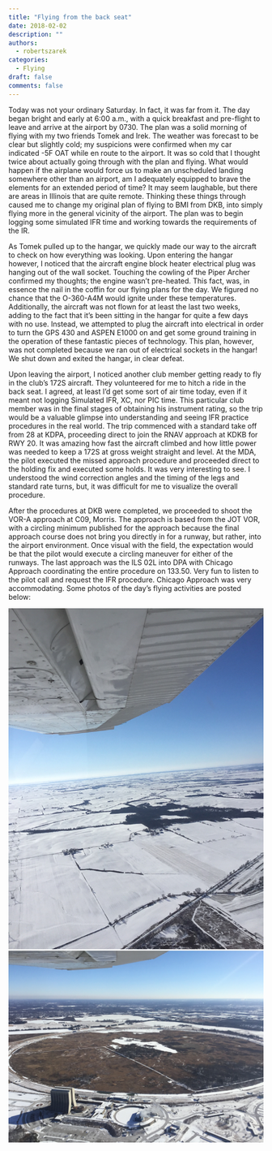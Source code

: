 ```yaml
---
title: "Flying from the back seat"
date: 2018-02-02
description: ""
authors:
  - robertszarek
categories:
  - Flying
draft: false
comments: false
---
```


Today was not your ordinary Saturday. In fact, it was far from it. The day began bright and early at 6:00 a.m., with a quick breakfast and pre-flight to leave and arrive at the airport by 0730. The plan was a solid morning of flying with my two friends Tomek and Irek. The weather was forecast to be clear but slightly cold; my suspicions were confirmed when my car indicated -5F OAT while en route to the airport. It was so cold that I thought twice about actually going through with the plan and flying. What would happen if the airplane would force us to make an unscheduled landing somewhere other than an airport, am I adequately equipped to brave the elements for an extended period of time? It may seem laughable, but there are areas in Illinois that are quite remote. Thinking these things through caused me to change my original plan of flying to BMI from DKB, into simply flying more in the general vicinity of the airport. The plan was to begin logging some simulated IFR time and working towards the requirements of the IR. 

As Tomek pulled up to the hangar, we quickly made our way to the aircraft to check on how everything was looking. Upon entering the hangar however, I noticed that the aircraft engine block heater electrical plug was hanging out of the wall socket. Touching the cowling of the Piper Archer confirmed my thoughts; the engine wasn’t pre-heated. This fact, was, in essence the nail in the coffin for our flying plans for the day. We figured no chance that the O-360-A4M would ignite under these temperatures. Additionally, the aircraft was not flown for at least the last two weeks, adding to the fact that it’s been sitting in the hangar for quite a few days with no use. Instead, we attempted to plug the aircraft into electrical in order to turn the GPS 430 and ASPEN E1000 on and get some ground training in the operation of these fantastic pieces of technology. This plan, however, was not completed because we ran out of electrical sockets in the hangar! We shut down and exited the hangar, in clear defeat.

Upon leaving the airport, I noticed another club member getting ready to fly in the club’s 172S aircraft. They volunteered for me to hitch a ride in the back seat. I agreed, at least I’d get some sort of air time today, even if it meant not logging Simulated IFR, XC, nor PIC time. This particular club member was in the final stages of obtaining his instrument rating, so the trip would be a valuable glimpse into understanding and seeing IFR practice procedures in the real world. The trip commenced with a standard take off from 28 at KDPA, proceeding direct to join the RNAV approach at KDKB for RWY 20. It was amazing how fast the aircraft climbed and how little power was needed to keep a 172S at gross weight straight and level. At the MDA, the pilot executed the missed approach procedure and proceeded direct to the holding fix and executed some holds. It was very interesting to see. I understood the wind correction angles and the timing of the legs and standard rate turns, but, it was difficult for me to visualize the overall procedure. 

After the procedures at DKB were completed, we proceeded to shoot the VOR-A approach at C09, Morris. The approach is based from the JOT VOR, with a circling minimum published for the approach because the final approach course does not bring you directly in for a runway, but rather, into the airport environment. Once visual with the field, the expectation would be that the pilot would execute a circling maneuver for either of the runways. The last approach was the ILS 02L into DPA with Chicago Approach coordinating the entire procedure on 133.50. Very fun to listen to the pilot call and request the IFR procedure. Chicago Approach was very accommodating. Some photos of the day’s flying activities are posted below:

![jpg](images/22_img_1.jpg)
![jpg](images/22_img_2.jpg)
